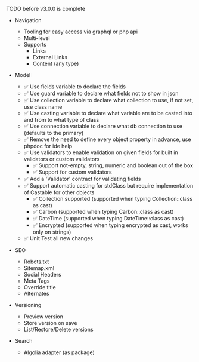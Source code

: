 TODO before v3.0.0 is complete

- Navigation
    - Tooling for easy access via graphql or php api
    - Multi-level
    - Supports
        - Links
        - External Links
        - Content (any type)

- Model
    - ✅ Use fields variable to declare the fields
    - ✅ Use guard variable to declare what fields not to show in json
    - ✅ Use collection variable to declare what collection to use, if not set, use class name
    - ✅ Use casting variable to declare what variable are to be casted into and from to what type of class
    - ✅ Use connection variable to declare what db connection to use (defaults to the primary)
    - ✅ Remove the need to define every object property in advance, use phpdoc for ide help
    - ✅ Use validators to enable validation on given fields for built in validators or custom validators
        - ✅ Support not-empty, string, numeric and boolean out of the box
        - ✅ Support for custom validators
    - ✅ Add a 'Validator' contract for validating fields
    - ✅ Support automatic casting for stdClass but require implementation of Castable for other objects
        - ✅ Collection supported (supported when typing Collection::class as cast)
        - ✅ Carbon (supported when typing Carbon::class as cast)
        - ✅ DateTime (supported when typing DateTime::class as cast)
        - ✅ Encrypted (supported when typing encrypted as cast, works only on strings)
    - ✅ Unit Test all new changes

- SEO
    - Robots.txt
    - Sitemap.xml
    - Social Headers
    - Meta Tags
    - Override title
    - Alternates

- Versioning
    - Preview version
    - Store version on save
    - List/Restore/Delete versions

- Search
    - Algolia adapter (as package)